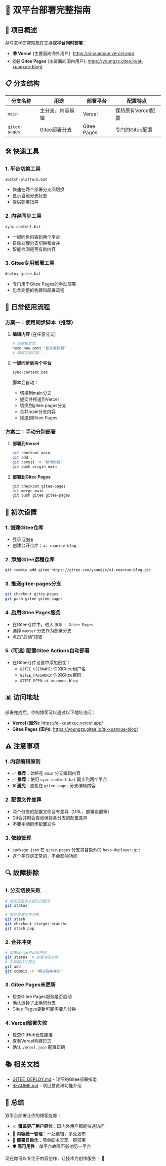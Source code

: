 # 🚀 双平台部署完整指南

## 🎯 项目概述

AI与玄学研究院现在支持**双平台同时部署**：

- **🌍 Vercel** (主要面向海外用户): https://ai-xuanxue.vercel.app/
- **🇨🇳 Gitee Pages** (主要面向国内用户): https://youngzs.gitee.io/ai-xuanxue-blog/

## 📋 分支结构

| 分支名称 | 用途 | 部署平台 | 配置特点 |
|---------|------|----------|----------|
| `main` | 主分支，内容编辑 | Vercel | 保持原有Vercel配置 |
| `gitee-pages` | Gitee部署分支 | Gitee Pages | 专门的Gitee配置 |

## 🛠️ 快速工具

### 1. 平台切换工具
```bash
switch-platform.bat
```
- 快速在两个部署分支间切换
- 显示当前分支状态
- 提供部署指导

### 2. 内容同步工具
```bash
sync-content.bat
```
- 一键同步内容到两个平台
- 自动处理分支切换和合并
- 智能检测是否有新内容

### 3. Gitee专用部署工具
```bash
deploy-gitee.bat
```
- 专门用于Gitee Pages的手动部署
- 包含完整的构建和部署流程

## 📝 日常使用流程

### 方案一：使用同步脚本（推荐）

1. **编辑内容** (在任意分支)
   ```bash
   # 创建新文章
   hexo new post "新文章标题"
   # 编辑文章内容...
   ```

2. **一键同步到两个平台**
   ```bash
   sync-content.bat
   ```
   脚本会自动：
   - 切换到main分支
   - 提交并推送到Vercel
   - 切换到gitee-pages分支
   - 合并main分支内容
   - 推送到Gitee Pages

### 方案二：手动分别部署

1. **部署到Vercel**
   ```bash
   git checkout main
   git add .
   git commit -m "新增内容"
   git push origin main
   ```

2. **部署到Gitee Pages**
   ```bash
   git checkout gitee-pages
   git merge main
   git push gitee gitee-pages
   ```

## 🔧 初次设置

### 1. 创建Gitee仓库
- 登录 [Gitee](https://gitee.com)
- 创建公开仓库：`ai-xuanxue-blog`

### 2. 添加Gitee远程仓库
```bash
git remote add gitee https://gitee.com/youngzs/ai-xuanxue-blog.git
```

### 3. 推送gitee-pages分支
```bash
git checkout gitee-pages
git push gitee gitee-pages
```

### 4. 启用Gitee Pages服务
- 在Gitee仓库中，进入 `服务 → Gitee Pages`
- 选择 `master` 分支作为部署分支
- 点击"启动"按钮

### 5. (可选) 配置Gitee Actions自动部署
- 在Gitee仓库设置中添加密钥：
  - `GITEE_USERNAME`: 你的Gitee用户名
  - `GITEE_PASSWORD`: 你的Gitee密码  
  - `GITEE_REPO`: `ai-xuanxue-blog`

## 📊 访问地址

部署完成后，你的博客可以通过以下地址访问：

- **Vercel (海外)**: https://ai-xuanxue.vercel.app/
- **Gitee Pages (国内)**: https://youngzs.gitee.io/ai-xuanxue-blog/

## ⚠️ 注意事项

### 1. 内容编辑原则
- ✅ **推荐**：始终在 `main` 分支编辑内容
- ✅ **推荐**：使用 `sync-content.bat` 同步到两个平台
- ❌ **避免**：直接在 `gitee-pages` 分支编辑内容

### 2. 配置文件差异
- 两个分支的配置文件会有差异（URL、部署设置等）
- Git合并时会自动保持各分支的配置差异
- 不要手动同步配置文件

### 3. 依赖管理
- `package.json` 在 `gitee-pages` 分支包含额外的 `hexo-deployer-git`
- 这个差异是正常的，不会影响功能

## 🔍 故障排除

### 1. 分支切换失败
```bash
# 检查是否有未提交的更改
git status

# 暂存更改后再切换
git stash
git checkout <target-branch>
git stash pop
```

### 2. 合并冲突
```bash
# 如果merge时出现冲突
git status  # 查看冲突文件
# 手动解决冲突后
git add .
git commit -m "解决合并冲突"
```

### 3. Gitee Pages未更新
- 检查Gitee Pages服务是否启动
- 确认选择了正确的分支
- Gitee Pages更新可能需要几分钟

### 4. Vercel部署失败
- 检查GitHub仓库连接
- 查看Vercel构建日志
- 确认 `vercel.json` 配置正确

## 📚 相关文档

- [GITEE_DEPLOY.md](./GITEE_DEPLOY.md) - 详细的Gitee部署指南
- [README.md](./README.md) - 项目总览和功能介绍

## 🎉 总结

双平台部署让你的博客能够：
- 📈 **覆盖更广用户群体**：国内外用户都能快速访问
- 🔄 **内容统一管理**：一处编辑，多处发布
- 🚀 **部署自动化**：简单脚本实现一键部署
- 🛡️ **高可用性**：单平台故障不影响另一平台

现在你可以专注于内容创作，让技术为创作服务！ 🎯 